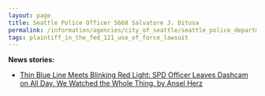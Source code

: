 ```yaml
---
layout: page
title: Seattle Police Officer 5668 Salvatore J. Ditusa
permalink: /information/agencies/city_of_seattle/seattle_police_department/copbook/5668/
tags: plaintiff_in_the_fed_121_use_of_force_lawsuit 
---
```


**News stories:**

* [Thin Blue Line Meets Blinking Red Light: SPD Officer Leaves Dashcam on All Day. We Watched the Whole Thing. by Ansel Herz](http://www.thestranger.com/news/feature/2016/02/17/23583708/thin-blue-line-meets-blinking-red-light) 
